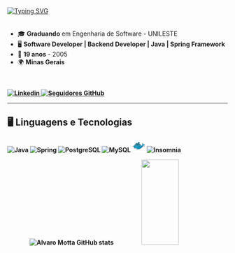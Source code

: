 <a href="https://git.io/typing-svg">
  <img src="https://readme-typing-svg.herokuapp.com/?color=007BFF&size=25&center=false&vCenter=true&width=1000&lines=Alvaro+Motta;Be+Welcome!+:%29" alt="Typing SVG">
</a>

<div style="text-align: left; padding: 20px 0;">
  <ul>
    <li>🎓 <strong>Graduando</strong> em Engenharia de Software - UNILESTE</li>
    <li>🖥️ <strong>Software Developer | Backend Developer | Java | Spring Framework</strong></li>
    <li>🎂 <strong>19 anos</strong> - 2005</li>
    <li>🌍 <strong> Minas Gerais
  </ul>
</div>
<p align="left">
    <a href="https://www.linkedin.com/in/alvaromottadev/">
        <img 
            alt="Linkedin" 
            title="Acesse o meu linkedin" 
            src="https://camo.githubusercontent.com/7fee771b415a6f144501304c2c4074aa62a0dd96ddc0f8c0aafd95ac0af584c1/68747470733a2f2f696d672e736869656c64732e696f2f62616467652f2d4c696e6b6564496e2d2532333030373742353f7374796c653d666f722d7468652d6261646765266c6f676f3d6c696e6b6564696e266c6f676f436f6c6f723d7768697465"
        />
    </a>
    <a href="https://github.com/alvaromottadev">
        <img 
            alt="Seguidores GitHub" 
            title="Me siga no GitHub" 
            src="https://custom-icon-badges.demolab.com/github/followers/alvaromottadev?color=236ad3&labelColor=1155ba&style=for-the-badge&logo=github&label=Seguidores&logoColor=white"
        />
    </a>
</p>

<hr>

## 🖥️ Linguagens e Tecnologias

<p align="left">
  <img src="https://cdn.jsdelivr.net/gh/devicons/devicon/icons/java/java-original.svg" alt="Java" width="30" height="30"/>
  <img src="https://cdn.jsdelivr.net/gh/devicons/devicon/icons/spring/spring-original.svg" alt="Spring" width="30" height="30"/>
  <img src="https://cdn.jsdelivr.net/gh/devicons/devicon/icons/postgresql/postgresql-original.svg" alt="PostgreSQL" width="30" height="30"/>
  <img src="https://cdn.jsdelivr.net/gh/devicons/devicon/icons/mysql/mysql-original.svg" alt="MySQL" width="30" height="30"/>
  <img src="https://raw.githubusercontent.com/devicons/devicon/master/icons/docker/docker-original.svg" alt="Docker" width="30" height="30"/>
  <img src="https://cdn.jsdelivr.net/gh/devicons/devicon@latest/icons/insomnia/insomnia-original.svg" alt="Insomnia" width="30" height="30"/>
</p>

<!-- GitHub Stats -->
<div align="center">  
  <img width="49%" height="195px" src="https://github-readme-stats.vercel.app/api?username=alvaromottadev&show_icons=true&count_private=true&hide_border=true&title_color=007BFF&icon_color=007BFF&text_color=c9d1d9&bg_color=0d1117" alt="Alvaro Motta GitHub stats" /> 
  <img width="41%" height="195px" src="https://github-readme-stats.vercel.app/api/top-langs/?username=alvaromottadev&layout=compact&hide_border=true&title_color=007BFF&text_color=007BFF&bg_color=0d1117&langs_count=5" />
</div>


